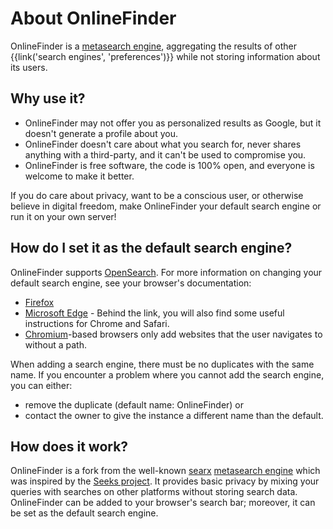 # About OnlineFinder

OnlineFinder is a [metasearch engine], aggregating the results of other
{{link('search engines', 'preferences')}} while not storing information about
its users.


## Why use it?

- OnlineFinder may not offer you as personalized results as Google, but it doesn't
  generate a profile about you.
- OnlineFinder doesn't care about what you search for, never shares anything with a
  third-party, and it can't be used to compromise you.
- OnlineFinder is free software, the code is 100% open, and everyone is welcome to
  make it better.

If you do care about privacy, want to be a conscious user, or otherwise believe
in digital freedom, make OnlineFinder your default search engine or run it on your
own server!

## How do I set it as the default search engine?

OnlineFinder supports [OpenSearch].  For more information on changing your default
search engine, see your browser's documentation:

- [Firefox]
- [Microsoft Edge] - Behind the link, you will also find some useful instructions
  for Chrome and Safari.
- [Chromium]-based browsers only add websites that the user navigates to without
  a path.

When adding a search engine, there must be no duplicates with the same name.  If
you encounter a problem where you cannot add the search engine, you can either:

- remove the duplicate (default name: OnlineFinder) or
- contact the owner to give the instance a different name than the default.

## How does it work?

OnlineFinder is a fork from the well-known [searx] [metasearch engine] which was
inspired by the [Seeks project].  It provides basic privacy by mixing your
queries with searches on other platforms without storing search data.  OnlineFinder
can be added to your browser's search bar; moreover, it can be set as the
default search engine.

[OnlineFinder sources]: {{GIT_URL}}
[OnlineFinder docs]: {{get_setting('brand.docs_url')}}
[searx]: https://github.com/searx/searx
[metasearch engine]: https://en.wikipedia.org/wiki/Metasearch_engine
[Weblate]: https://translate.codeberg.org/projects/searxng/
[Seeks project]: https://beniz.github.io/seeks/
[OpenSearch]: https://github.com/dewitt/opensearch/blob/master/opensearch-1-1-draft-6.md
[Firefox]: https://support.mozilla.org/en-US/kb/add-or-remove-search-engine-firefox
[Microsoft Edge]: https://support.microsoft.com/en-us/help/4028574/microsoft-edge-change-the-default-search-engine
[Chromium]: https://www.chromium.org/tab-to-search

